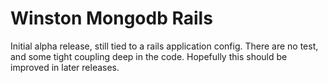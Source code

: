 # Winston Mongodb Rails

Initial alpha release, still tied to a rails application config. There are no test, and some tight coupling deep in the code. 
Hopefully this should be improved in later releases.




